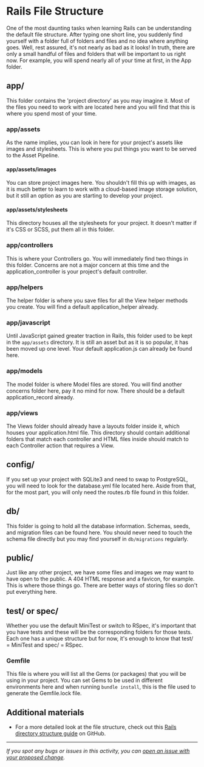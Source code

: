 # Rails File Structure 

One of the most daunting tasks when learning Rails can be understanding the default file structure. After typing one short line, you suddenly find yourself with a folder full of folders and files and no idea where anything goes. Well, rest assured, it's not nearly as bad as it looks! In truth, there are only a small handful of files and folders that will be important to us right now. For example, you will spend nearly all of your time at first, in the App folder.

## app/
This folder contains the 'project directory' as you may imagine it. Most of the files you need to work with are located here and you will find that this is where you spend most of your time.

### app/assets
As the name implies, you can look in here for your project's assets like images and stylesheets. This is where you put things you want to be served to the Asset Pipeline.

#### app/assets/images
You can store project images here. You shouldn't fill this up with images, as it is much better to learn to work with a cloud-based image storage solution, but it still an option as you are starting to develop your project.

#### app/assets/stylesheets
This directory houses all the stylesheets for your project. It doesn't matter if it's CSS or SCSS, put them all in this folder.

### app/controllers
This is where your Controllers go. You will immediately find two things in this folder. Concerns are not a major concern at this time and the application_controller is your project's default controller.

### app/helpers
The helper folder is where you save files for all the View helper methods you create. You will find a default application_helper already.

### app/javascript
Until JavaScript gained greater traction in Rails, this folder used to be kept in the `app/assets` directory. It is still an asset but as it is so popular, it has been moved up one level. Your default application.js can already be found here.

### app/models
The model folder is where Model files are stored. You will find another concerns folder here, pay it no mind for now. There should be a default application_record already.

### app/views
The Views folder should already have a layouts folder inside it, which houses your application.html file. This directory should contain additional folders that match each controller and HTML files inside should match to each Controller action that requires a View.

## config/
If you set up your project with SQLite3 and need to swap to PostgreSQL, you will need to look for the database.yml file located here. Aside from that, for the most part, you will only need the routes.rb file found in this folder.

## db/
This folder is going to hold all the database information. Schemas, seeds, and migration files can be found here. You should never need to touch the schema file directly but you may find yourself in `db/migrations` regularly.

## public/
Just like any other project, we have some files and images we may want to have open to the public. A 404 HTML response and a favicon, for example. This is where those things go. There are better ways of storing files so don't put everything here.

## test/ or spec/
Whether you use the default MiniTest or switch to RSpec, it's important that you have tests and these will be the corresponding folders for those tests. Each one has a unique structure but for now, it's enough to know that test/ = MiniTest and spec/ = RSpec.

### Gemfile
This file is where you will list all the Gems (or packages) that you will be using in your project. You can set Gems to be used in different environments here and when running `bundle install`, this is the file used to generate the Gemfile.lock file.

## Additional materials
 - For a more detailed look at the file structure, check out this [Rails directory structure guide](https://github.com/jwipeout/rails-directory-structure-guide) on GitHub.

------

_If you spot any bugs or issues in this activity, you can [open an issue with your proposed change](https://github.com/microverseinc/curriculum-transversal-skills/blob/main/git-github/articles/open_issue.md)._
